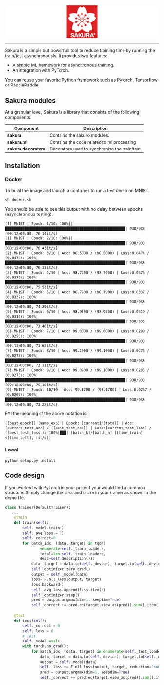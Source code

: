 ![sakura Logo](imgs/sakura.png)

--------------------------------------------------------------------------------

Sakura is a simple but powerfull tool to reduce training time by running the train/test asynchronously. It provides two features:
- A simple ML framework for asynchronous training.
- An integration with PyTorch. 


You can reuse your favorite Python framework such as Pytorch, Tensorflow or PaddlePaddle.


## Sakura modules

At a granular level, Sakura is a library that consists of the following components:

| Component | Description |
| ---- | --- |
| **sakura** | Contains the sakuro modules. |
| **sakura.ml** | Contains the code related to ml processing |
| **sakura.decorators** | Decorators used to synchronize the train/test.|

## Installation

### Docker
To build the image and launch a container to run a test demo on MNIST.
```
sh docker.sh
```
You should be able to see this output with no delay between epochs (asynchronous testing).
```
(1) MNIST | Epoch: 1/10: 100%||███████████████████████████████████████████████████████| 938/938 [00:12<00:00, 76.14it/s]
(1) MNIST | Epoch: 2/10: 100%||███████████████████████████████████████████████████████| 938/938 [00:12<00:00, 76.43it/s]
(2) MNIST | Epoch: 3/10 | Acc: 98.5000 / (98.5000) | Loss:0.0474 / (0.0474): 100%|███████████████████████████████████████████████████████| 938/938 [00:12<00:00, 76.13it/s]
(3) MNIST | Epoch: 4/10 | Acc: 98.7900 / (98.7900) | Loss:0.0376 / (0.0376): 100%|███████████████████████████████████████████████████████| 938/938 [00:12<00:00, 75.53it/s]
(4) MNIST | Epoch: 5/10 | Acc: 98.7900 / (98.7900) | Loss:0.0337 / (0.0337): 100%|███████████████████████████████████████████████████████| 938/938 [00:12<00:00, 74.20it/s]
(5) MNIST | Epoch: 6/10 | Acc: 98.9700 / (98.9700) | Loss:0.0310 / (0.0310): 100%|███████████████████████████████████████████████████████| 938/938 [00:12<00:00, 73.46it/s]
(6) MNIST | Epoch: 7/10 | Acc: 99.0000 / (99.0000) | Loss:0.0290 / (0.0290): 100%|███████████████████████████████████████████████████████| 938/938 [00:13<00:00, 71.63it/s]
(7) MNIST | Epoch: 8/10 | Acc: 99.1000 / (99.1000) | Loss:0.0273 / (0.0273): 100%|███████████████████████████████████████████████████████| 938/938 [00:12<00:00, 73.11it/s]
(7) MNIST | Epoch: 9/10 | Acc: 99.0900 / (99.1000) | Loss:0.0285 / (0.0273): 100%|███████████████████████████████████████████████████████| 938/938 [00:12<00:00, 75.10it/s]
(9) MNIST | Epoch: 10/10 | Acc: 99.1700 / (99.1700) | Loss:0.0267 / (0.0267): 100%|███████████████████████████████████████████████████████| 938/938 [00:12<00:00, 73.22it/s]
```

FYI the meaning of the above notation is:
```
([best_epoch]) [name_exp] | Epoch: [current]/[total] | Acc: [current_test_acc] / ([best_test_acc]) | Loss:[current_test_loss] / ([best_test_loss]): 100%|███| [batch_k]/[batch_n] [[time_train]<[time_left], [it/s]]
```

### Local
```
python setup.py install
```
## Code design
If you worked with PyTorch in your project your would find a common structure. Simply change the `test` and `train` in your trainer as shown in the demo file. 
```python
class Trainer(DefaultTrainer):
   ...
    @train
    def train(self):
        self._model.train()
        self._avg_loss = []
        self._correct=0
        for batch_idx, (data, target) in tqdm(
                enumerate(self._train_loader),
                total=len(self._train_loader),
                desc=self.description()):
            data, target = data.to(self._device), target.to(self._device)
            self._optimizer.zero_grad()
            output = self._model(data)
            loss= F.nll_loss(output, target)
            loss.backward()
            self._avg_loss.append(loss.item())
            self._optimizer.step()
            pred = output.argmax(dim=1, keepdim=True) 
            self._correct += pred.eq(target.view_as(pred)).sum().item()

    @test
    def test(self):
        self._correct = 0
        self._loss = 0
        # Test
        self._model.eval()
        with torch.no_grad():
            for batch_idx, (data, target) in enumerate(self._test_loader):
                data, target = data.to(self._device), target.to(self._device)
                output = self._model(data)
                self._loss += F.nll_loss(output, target, reduction='sum').item()  
                pred = output.argmax(dim=1, keepdim=True) 
                self._correct += pred.eq(target.view_as(pred)).sum().item()

```


